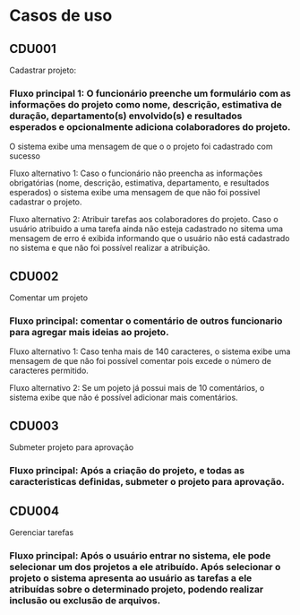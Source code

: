 # Casos de uso

## CDU001
  Cadastrar projeto:
  
### Fluxo principal 1: O funcionário preenche um formulário com as informações do projeto como nome, descrição, estimativa de duração, departamento(s) envolvido(s) e resultados esperados e opcionalmente adiciona colaboradores do projeto.
  O sistema exibe uma mensagem de que o o projeto foi cadastrado com sucesso
  
  Fluxo alternativo 1: Caso o funcionário não preencha as informações obrigatórias (nome, descrição, estimativa, departamento, e resultados esperados) o sistema exibe uma mensagem de que não foi possivel cadastrar o projeto.
  
  Fluxo alternativo 2: Atribuir tarefas aos colaboradores do projeto. Caso o usuário atribuido a uma tarefa ainda não esteja cadastrado no sitema uma mensagem de erro é exibida informando que o usuário não está cadastrado no sistema e que não foi possível realizar a atribuição.
  
    
## CDU002
  Comentar um projeto
  
### Fluxo principal: comentar o comentário de outros funcionario para agregar mais ideias ao projeto.
  
  Fluxo alternativo 1: Caso tenha mais de 140 caracteres, o sistema exibe uma mensagem de que não foi possível comentar pois excede o número de caracteres permitido.
  
  Fluxo alternativo 2: Se um pojeto já possui mais de 10 comentários, o sistema exibe que não é possível adicionar mais comentários. 

## CDU003
  Submeter projeto para aprovação
  
### Fluxo principal: Após a criação do projeto, e todas as caracteristicas definidas, submeter o projeto para aprovação.
  
## CDU004
  Gerenciar tarefas
  
### Fluxo principal: Após o usuário entrar no sistema, ele pode selecionar um dos projetos a ele atribuído. Após selecionar o projeto o sistema apresenta ao usuário as tarefas a ele atribuídas sobre o determinado projeto, podendo realizar inclusão ou exclusão de arquivos.
  

